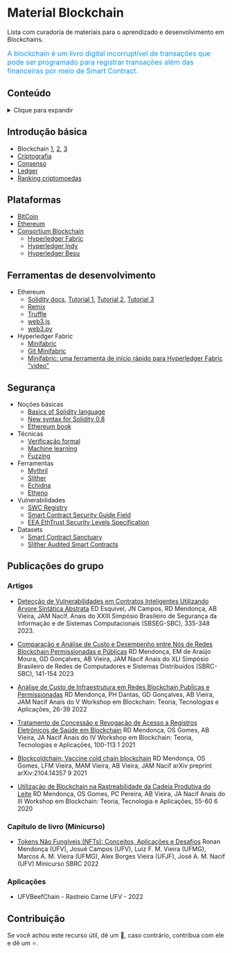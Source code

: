 # Material Blockchain

Lista com curadoria de materiais para o aprendizado e desenvolvimento em Blockchains.

<font color=#0099ff size=3>A blockchain é um livro digital incorruptível de transações que pode ser programado para registrar transações além das financeiras por meio de Smart Contract.</font>

## Conteúdo
<details><summary>Clique para expandir</summary>

- [Blockchain](#blockchain)
  - [Introdução básica](#introducao)
  - [Plataformas](#plataformas)
  - [Ferramentas](#Ferramentas)
  - [Segurança](#Seguranca)
  - [Publicações do grupo](#Publicacoes)
  - [Contribuição](#Contribuição)

</details>

## Introdução básica
* Blockchain [1](https://www.geeksforgeeks.org/blockchain-technology-introduction/?ref=rp), [2](https://www.geeksforgeeks.org/introduction-to-blockchain/?ref=rp), [3](https://www.geeksforgeeks.org/benefits-of-blockchain-technology/?ref=rp)
* [Criptografia](https://www.geeksforgeeks.org/cryptography-in-blockchain/)
* [Consenso](https://www.geeksforgeeks.org/consensus-algorithms-in-blockchain/)
* [Ledger](https://www.geeksforgeeks.org/blockchain-and-distributed-ledger-technology-dlt/?ref=rp)
* [Ranking criptomoedas](https://coinmarketcap.com/)

## Plataformas
* [BitCoin](https://bitcoin.org/)
* [Ethereum](https://ethereum.org/)
* [Consortium Blockchain]([#consortium-blockchai](https://www.hyperledger.org/)n)
  * [Hyperledger Fabric](https://www.hyperledger.org/use/fabric)
  * [Hyperledger Indy](https://www.hyperledger.org/use/hyperledger-indy)
  * [Hyperledger Besu](https://www.hyperledger.org/use/besu)

## Ferramentas de desenvolvimento
* Ethereum
  * [Solidity docs](https://docs.soliditylang.org/), [Tutorial 1](https://www.tutorialspoint.com/solidity/index.htm),  [Tutorial 2](https://cryptozombies.io/),  [Tutorial 3](https://www.edureka.co/blog/solidity-tutorial/)
  * [Remix](https://remix.ethereum.org/)
  * [Truffle](https://trufflesuite.com)
  * [web3.js](https://web3js.readthedocs.io)
  * [web3.py](https://web3py.readthedocs.io)
* Hyperledger Fabric
  * [Minifabric](https://labs.hyperledger.org/labs/minifabric.html)
  * [Git Minifabric](https://github.com/hyperledger-labs/minifabric)
  * [Minifabric: uma ferramenta de início rápido para Hyperledger Fabric "video"](https://youtu.be/RN_MHXyW1y0)

## Segurança
* Noções básicas
  * [Basics of Solidity language](https://www.youtube.com/playlist?list=PLO5VPQH6OWdULDcret0S0EYQ7YcKzrigz)
  * [New syntax for Solidity 0.8](https://www.youtube.com/watch?v=xv9OmztShIw&list=PLO5VPQH6OWdVQwpQfw9rZ67O6Pjfo6q-p)
  * [Ethereum book](https://github.com/ethereumbook/ethereumbook)
* Técnicas
  * [Verificação formal](https://ssvlab.github.io/lucasccordeiro/courses/2022/01/software-security/index.html)
  * [Machine learning](https://medium.com/@solidity101/revolutionizing-smart-contract-audits-with-ai-and-machine-learning-2d9cc6927fa)
  * [Fuzzing](https://soliditylang.org/blog/2021/02/10/an-introduction-to-soliditys-fuzz-testing-approach/)
* Ferramentas
  * [Mythril](https://github.com/Consensys/mythril)
  * [Slither](https://github.com/crytic/slither)
  * [Echidna](https://github.com/crytic/echidna)
  * [Etheno](https://github.com/crytic/etheno)
* Vulnerabilidades
  * [SWC Registry](https://swcregistry.io/)
  * [Smart Contract Security Guide Field](https://scsfg.io/)
  * [EEA EthTrust Security Levels Specification](https://entethalliance.org/specs/ethtrust-sl/v2/)
* Datasets
  * [Smart Contract Sanctuary](https://github.com/tintinweb/smart-contract-sanctuary)
  * [Slither Audited Smart Contracts](https://huggingface.co/datasets/mwritescode/slither-audited-smart-contracts)

## Publicações do grupo

### Artigos

+ [Detecção de Vulnerabilidades em Contratos Inteligentes Utilizando Arvore Sintática Abstrata](https://sol.sbc.org.br/index.php/sbseg/article/download/27217/27033)
ED Esquivel, JN Campos, RD Mendonça, AB Vieira, JAM Nacif. Anais do XXIII Simpósio Brasileiro de Segurança da Informação e de Sistemas Computacionais (SBSEG-SBC), 335-348 2023.

+ [Comparação e Análise de Custo e Desempenho entre Nós de Redes Blockchain Permissionadas e Públicas](https://sol.sbc.org.br/index.php/sbrc/article/download/24535/24356/)
RD Mendonça, EM de Araújo Moura, GD Gonçalves, AB Vieira, JAM Nacif
Anais do XLI Simpósio Brasileiro de Redes de Computadores e Sistemas Distribuídos (SBRC-SBC), 141-154		2023

+ [Análise de Custo de Infraestrutura em Redes Blockchain Publicas e Permissionadas](https://sol.sbc.org.br/index.php/wblockchain/article/download/21469/21293)
RD Mendonça, PH Dantas, GD Gonçalves, AB Vieira, JAM Nacif
Anais do V Workshop em Blockchain: Teoria, Tecnologias e Aplicações, 26-39		2022

+ [Tratamento de Concessão e Revogação de Acesso a Registros Eletrônicos de Saúde em Blockchain](https://sol.sbc.org.br/index.php/wblockchain/article/download/17133/16971)
RD Mendonça, OS Gomes, AB Vieira, JA Nacif
Anais do IV Workshop em Blockchain: Teoria, Tecnologias e Aplicações, 100-113	1	2021

+ [Blockcoldchain: Vaccine cold chain blockchain](https://arxiv.org/pdf/2104.14357)
RD Mendonça, OS Gomes, LFM Vieira, MAM Vieira, AB Vieira, JAM Nacif
arXiv preprint arXiv:2104.14357	9	2021

+ [Utilização de Blockchain na Rastreabilidade da Cadeia Produtiva do Leite](https://sol.sbc.org.br/index.php/wblockchain/article/download/12433/12298/)
RD Mendonça, OS Gomes, PC Pereira, AB Vieira, JA Nacif
Anais do III Workshop em Blockchain: Teoria, Tecnologia e Aplicações, 55-60	6	2020

### Capítulo de livro (Minicurso)
+ [Tokens Não Fungíveis (NFTs): Conceitos, Aplicações e Desafios](https://sol.sbc.org.br/livros/index.php/sbc/catalog/download/108/483/756-1)
Ronan Mendonça (UFV), Josué Campos (UFV), Luiz F. M. Vieira (UFMG), Marcos A. M. Vieira (UFMG), Alex Borges Vieira (UFJF), José A. M. Nacif (UFV) Minicurso SBRC 2022

### Aplicações

+ UFVBeefChain - Rastreio Carne UFV - 2022

## Contribuição
Se você achou este recurso útil, dê um 🌟, caso contrário, contribua com ele e dê um ⭐️.
